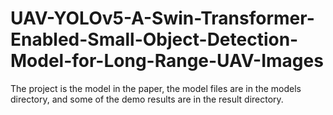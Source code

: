 # UAV-YOLOv5-A-Swin-Transformer-Enabled-Small-Object-Detection-Model-for-Long-Range-UAV-Images

The project is the model in the paper, the model files are in the models directory, and some of the demo results are in the result directory. 
